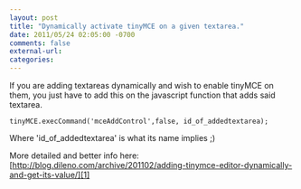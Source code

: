 ```yaml
---
layout: post
title: "Dynamically activate tinyMCE on a given textarea."
date: 2011/05/24 02:05:00 -0700
comments: false
external-url:
categories:
---
```



If you are adding textareas dynamically and wish to enable tinyMCE on them, 
you just have to add this on the javascript function that adds said textarea. 

  

`tinyMCE.execCommand('mceAddControl',false, id_of_addedtextarea);`

Where 'id_of_addedtextarea' is what its name implies ;)

More detailed and better info here: [http://blog.dileno.com/archive/201102/adding-tinymce-editor-dynamically-and-get-its-value/][1] 



[1]: http://blog.dileno.com/archive/201102/adding-tinymce-editor-dynamically-and-get-its-value/